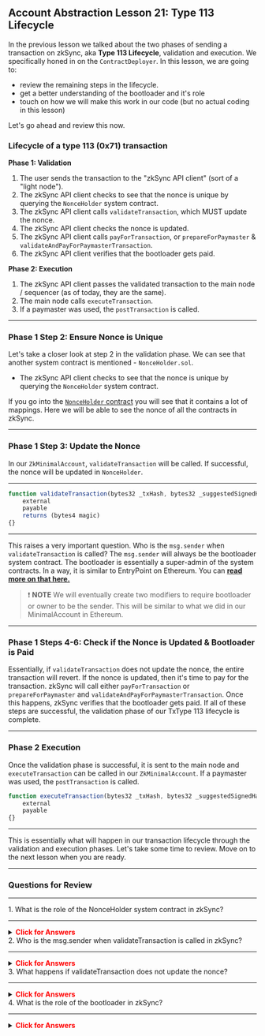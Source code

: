 ## Account Abstraction Lesson 21: Type 113 Lifecycle

In the previous lesson we talked about the two phases of sending a transaction on zkSync, aka **Type 113 Lifecycle**, validation and execution. We specifically honed in on the `ContractDeployer`. In this lesson, we are going to:

- review the remaining steps in the lifecycle.
- get a better understanding of the bootloader and it's role
- touch on how we will make this work in our code (but no actual coding in this lesson)

Let's go ahead and review this now.

### Lifecycle of a type 113 (0x71) transaction

**Phase 1: Validation**

1. The user sends the transaction to the "zkSync API client" (sort of a "light node").
2. The zkSync API client checks to see that the nonce is unique by querying the `NonceHolder` system contract.
3. The zkSync API client calls `validateTransaction`, which MUST update the nonce.
4. The zkSync API client checks the nonce is updated.
5. The zkSync API client calls `payForTransaction`, or `prepareForPaymaster` & `validateAndPayForPaymasterTransaction`.
6. The zkSync API client verifies that the bootloader gets paid.

**Phase 2: Execution**

1. The zkSync API client passes the validated transaction to the main node / sequencer (as of today, they are the same).
2. The main node calls `executeTransaction`.
3. If a paymaster was used, the `postTransaction` is called.

---

### Phase 1 Step 2: Ensure Nonce is Unique

Let's take a closer look at step 2 in the validation phase. We can see that another system contract is mentioned - `NonceHolder.sol`.

- The zkSync API client checks to see that the nonce is unique by querying the `NonceHolder` system contract.

If you go into the [`NonceHolder` contract](https://github.com/Cyfrin/foundry-era-contracts/blob/3f99de4a37b126c5cb0466067f37be0c932167b2/src/system-contracts/contracts/NonceHolder.sol) you will see that it contains a lot of mappings. Here we will be able to see the nonce of all the contracts in zkSync.

---

### Phase 1 Step 3: Update the Nonce

In our `ZkMinimalAccount`, `validateTransaction` will be called. If successful, the nonce will be updated in `NonceHolder`.

---

```js
function validateTransaction(bytes32 _txHash, bytes32 _suggestedSignedHash, Transaction memory _transaction)
    external
    payable
    returns (bytes4 magic)
{}
```

---

This raises a very important question. Who is the `msg.sender` when `validateTransaction` is called? The `msg.sender` will always be the bootloader system contract. The bootloader is essentially a super-admin of the system contracts. In a way, it is similar to EntryPoint on Ethereum. You can **[read more on that here.](https://docs.zksync.io/zk-stack/components/zksync-evm/bootloader)**

> ❗ **NOTE** We will eventually create two modifiers to require bootloader or owner to be the sender. This will be similar to what we did in our MinimalAccount in Ethereum.

---

### Phase 1 Steps 4-6: Check if the Nonce is Updated & Bootloader is Paid

Essentially, if `validateTransaction` does not update the nonce, the entire transaction will revert. If the nonce is updated, then it's time to pay for the transaction. zkSync will call either `payForTransaction` or `prepareForPaymaster` and `validateAndPayForPaymasterTransaction`. Once this happens, zkSync verifies that the bootloader gets paid. If all of these steps are successful, the validation phase of our TxType 113 lifecycle is complete.

---

### Phase 2 Execution

Once the validation phase is successful, it is sent to the main node and `executeTransaction` can be called in our `ZkMinimalAccount`. If a paymaster was used, the `postTransaction` is called.

```js
function executeTransaction(bytes32 _txHash, bytes32 _suggestedSignedHash, Transaction memory _transaction)
    external
    payable
{}
```

---

This is essentially what will happen in our transaction lifecycle through the validation and execution phases. Let's take some time to review. Move on to the next lesson when you are ready.

---

### Questions for Review

---

<summary>1. What is the role of the NonceHolder system contract in zkSync?</summary>

---

<details>

**<summary><span style="color:red">Click for Answers</span></summary>**

    It is responsible for managing nonces in zkSync. It ensures that each transaction has a unique nonce, which is crucial for transaction validation and preventing replay attacks.

</details>


<summary>2.  Who is the msg.sender when validateTransaction is called in zkSync?</summary>

---

<details>

**<summary><span style="color:red">Click for Answers</span></summary>**

    The msg.sender when validateTransaction is called in zkSync is always the bootloader system contract. The bootloader acts as a super-admin of the system contracts, similar to the EntryPoint on Ethereum.

</details>


<summary>3.  What happens if validateTransaction does not update the nonce?</summary>

---

<details>

**<summary><span style="color:red">Click for Answers</span></summary>**

    The entire transaction will revert.

</details>


<summary>4.  What is the role of the bootloader in zkSync?</summary>

---

<details>

**<summary><span style="color:red">Click for Answers</span></summary>**

    It is responsible for validating and executing transactions, ensuring that the nonce is updated, and verifying that the bootloader gets paid. It plays a crucial role in the transaction lifecycle.

</details>

